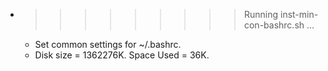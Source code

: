* >>>>>>>>> Running inst-min-con-bashrc.sh ...
  * Set common settings for ~/.bashrc.
  * Disk size = 1362276K. Space Used = 36K.
